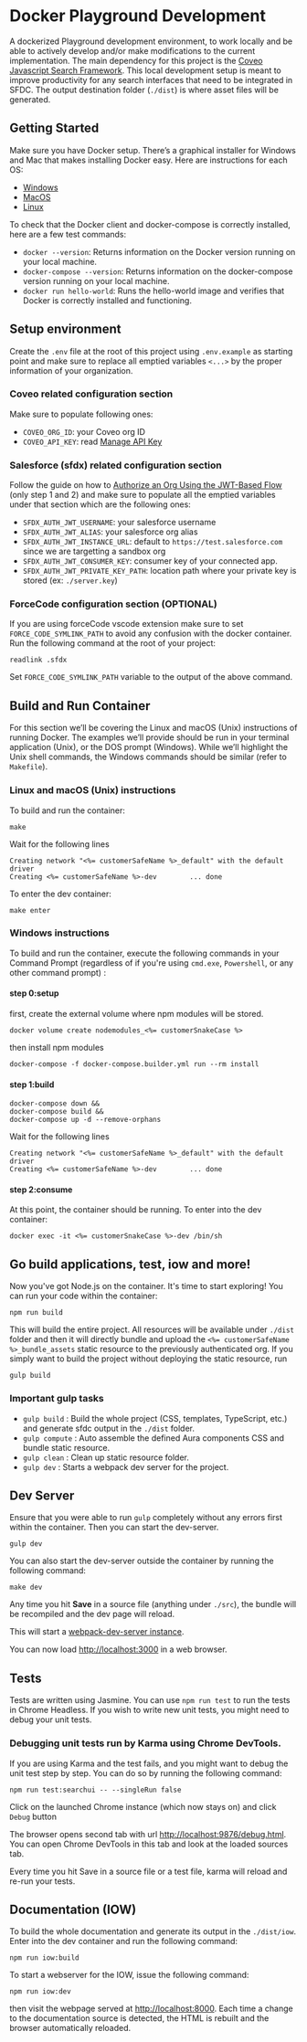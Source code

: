 # Docker Playground Development

A dockerized Playground development environment, to work locally and be able to actively develop and/or make modifications to the current implementation. The main dependency for this project is the [Coveo Javascript Search Framework](https://github.com/coveo/search-ui). This local development setup is meant to improve productivity for any search interfaces that need to be integrated in SFDC. The output destination folder (`./dist`) is where asset files will be generated.

## Getting Started

Make sure you have Docker setup. There’s a graphical installer for Windows and Mac that makes installing Docker easy. Here are instructions for each OS:

  * [Windows](https://docs.docker.com/docker-for-windows/install/)
  * [MacOS](https://docs.docker.com/docker-for-mac/install/)
  * [Linux](https://docs.docker.com/engine/installation/linux/docker-ce/ubuntu/)

To check that the Docker client and docker-compose is correctly installed, here are a few test commands:

  * `docker --version`: Returns information on the Docker version running on your local machine.
  * `docker-compose --version`: Returns information on the docker-compose version running on your local machine.
  * `docker run hello-world`: Runs the hello-world image and verifies that Docker is correctly installed and functioning.

## Setup environment

Create the `.env` file at the root of this project using `.env.example` as starting point and make sure to replace all emptied variables `<...>` by the proper information of your organization.

### Coveo related configuration section 

Make sure to populate following ones: 

  * `COVEO_ORG_ID`: your Coveo org ID
  * `COVEO_API_KEY`: read [Manage API Key](https://docs.coveo.com/en/1718/cloud-v2-administrators/manage-api-keys)

### Salesforce (sfdx) related configuration section

Follow the guide on how to [Authorize an Org Using the JWT-Based Flow](https://developer.salesforce.com/docs/atlas.en-us.210.0.sfdx_dev.meta/sfdx_dev/sfdx_dev_auth_jwt_flow.htm) (only step 1 and 2) and make sure to populate all the emptied variables under that section which are the following ones: 

  * `SFDX_AUTH_JWT_USERNAME`: your salesforce username
  * `SFDX_AUTH_JWT_ALIAS`: your salesforce org alias
  * `SFDX_AUTH_JWT_INSTANCE_URL`: default to `https://test.salesforce.com` since we are targetting a sandbox org
  * `SFDX_AUTH_JWT_CONSUMER_KEY`: consumer key of your connected app.
  * `SFDX_AUTH_JWT_PRIVATE_KEY_PATH`: location path where your private key is stored (ex: `./server.key`)


### ForceCode configuration section (OPTIONAL)

If you are using forceCode vscode extension make sure to set `FORCE_CODE_SYMLINK_PATH` to avoid any confusion with the docker container. Run the following command at the root of your project: 

```
readlink .sfdx
```

Set `FORCE_CODE_SYMLINK_PATH` variable to the output of the above command.

## Build and Run Container

For this section we’ll be covering the Linux and macOS (Unix) instructions of running Docker. The examples we’ll provide should be run in your terminal application (Unix), or the DOS prompt (Windows). While we’ll highlight the Unix shell commands, the Windows commands should be similar (refer to `Makefile`).

### Linux and macOS (Unix) instructions

To build and run the container:

```
make
```

Wait for the following lines

```
Creating network "<%= customerSafeName %>_default" with the default driver
Creating <%= customerSafeName %>-dev        ... done
```

To enter the dev container:

```
make enter
```

### Windows instructions

To build and run the container, execute the following commands in your Command Prompt (regardless of if you're using `cmd.exe`, `Powershell`, or any other command prompt) :

#### step 0:setup 

first, create the external volume where npm modules will be stored.

```
docker volume create nodemodules_<%= customerSnakeCase %>
```

then install npm modules

```
docker-compose -f docker-compose.builder.yml run --rm install
```

#### step 1:build

```
docker-compose down &&
docker-compose build && 
docker-compose up -d --remove-orphans
```

Wait for the following lines

```
Creating network "<%= customerSafeName %>_default" with the default driver
Creating <%= customerSafeName %>-dev        ... done
```

#### step 2:consume

At this point, the container should be running. To enter into the dev container:

```
docker exec -it <%= customerSnakeCase %>-dev /bin/sh
```
## Go build applications, test, iow and more!

Now you've got Node.js on the container. It's time to start exploring! You can run your code within the container:

```
npm run build
```

This will build the entire project. All resources will be available under `./dist` folder and then it will directly bundle and upload the `<%= customerSafeName %>_bundle_assets` static resource to the previously authenticated org. If you simply want to build the project without deploying the static resource, run

```
gulp build
```

### Important gulp tasks

* `gulp build` : Build the whole project (CSS, templates, TypeScript, etc.) and generate sfdc output in the `./dist` folder.
* `gulp compute` : Auto assemble the defined Aura components CSS and bundle static resource.
* `gulp clean` : Clean up static resource folder.
* `gulp dev` : Starts a webpack dev server for the project.

## Dev Server

Ensure that you were able to run `gulp` completely without any errors first within the container. Then you can start the dev-server.

```
gulp dev
```

You can also start the dev-server outside the container by running the following command:

```
make dev
```

Any time you hit **Save** in a source file (anything under `./src`), the bundle will be recompiled and the dev page will reload.

This will start a [webpack-dev-server instance](https://webpack.github.io/docs/webpack-dev-server.html).

You can now load <http://localhost:3000> in a web browser.

## Tests


Tests are written using Jasmine. You can use `npm run test` to run the tests in Chrome Headless. If you wish to write new unit tests, you might need to debug your unit tests.

### Debugging unit tests run by Karma using Chrome DevTools.

If you are using Karma and the test fails, and you might want to debug the unit test step by step. You can do so by running the following command:

```
npm run test:searchui -- --singleRun false
```

Click on the launched Chrome instance (which now stays on) and click `Debug` button

The browser opens second tab with url <http://localhost:9876/debug.html>. You can open Chrome DevTools in this tab and look at the loaded sources tab.

Every time you hit Save in a source file or a test file, karma will reload and re-run your tests.

## Documentation (IOW)


To build the whole documentation and generate its output in the `./dist/iow`. Enter into the dev container and run the following command:

```
npm run iow:build
```

To start a webserver for the IOW, issue the following command:

```
npm run iow:dev
```

then visit the webpage served at <http://localhost:8000>. Each time a change to the documentation source is detected, the HTML is rebuilt and the browser automatically reloaded.
